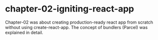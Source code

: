 # chapter-02-igniting-react-app
Chapter-02 was about creating production-ready react app from scratch without using create-react-app. The concept of bundlers (Parcel) was explained in detail. 
